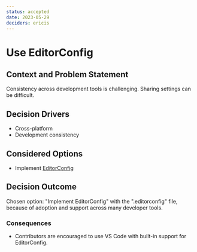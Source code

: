 ```yaml
---
status: accepted
date: 2023-05-29
deciders: ericis
---
```


# Use EditorConfig

## Context and Problem Statement

Consistency across development tools is challenging. Sharing settings can be difficult.

## Decision Drivers

-   Cross-platform
-   Development consistency

## Considered Options

-   Implement [EditorConfig](https://editorconfig.org/)

## Decision Outcome

Chosen option: "Implement EditorConfig" with the ".editorconfig" file, because of adoption and support across many developer tools.

### Consequences

-   Contributors are encouraged to use VS Code with built-in support for EditorConfig.
